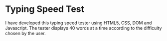 # Typing Speed Test

I have developed this typing speed tester using HTML5, CSS, DOM and Javascript. The tester displays 40 words at a time according to the difficulty chosen by the user.
